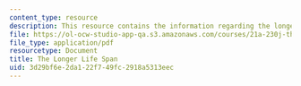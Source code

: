 ```yaml
---
content_type: resource
description: This resource contains the information regarding the longer life span.
file: https://ol-ocw-studio-app-qa.s3.amazonaws.com/courses/21a-230j-the-contemporary-american-family-spring-2004/3d29bf6e2da122f749fc2918a5313eec_MIT21A_230JS04_26bngtsn.pdf
file_type: application/pdf
resourcetype: Document
title: The Longer Life Span
uid: 3d29bf6e-2da1-22f7-49fc-2918a5313eec
---
```

